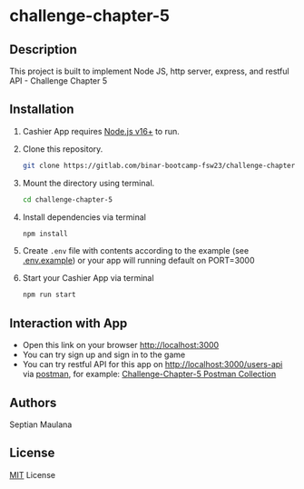 # challenge-chapter-5

## Description

This project is built to implement Node JS, http server, express, and restful API - Challenge Chapter 5

## Installation

1. Cashier App requires [Node.js v16+](https://nodejs.org/en/) to run.

2. Clone this repository.

   ```sh
   git clone https://gitlab.com/binar-bootcamp-fsw23/challenge-chapter-5
   ```

3. Mount the directory using terminal.

   ```sh
   cd challenge-chapter-5
   ```

4. Install dependencies via terminal

   ```sh
   npm install
   ```

5. Create `.env` file with contents according to the example (see [.env.example](/.env.example)) or your app will running default on PORT=3000

6. Start your Cashier App via terminal

   ```sh
   npm run start
   ```

## Interaction with App

- Open this link on your browser <http://localhost:3000>
- You can try sign up and sign in to the game
- You can try restful API for this app on <http://localhost:3000/users-api> via [postman](https://www.postman.com/), for example: [Challenge-Chapter-5 Postman Collection](/challenge-chapter-5.postman_collection.json)

## Authors

Septian Maulana

## License

[MIT](/LICENSE.md) License
